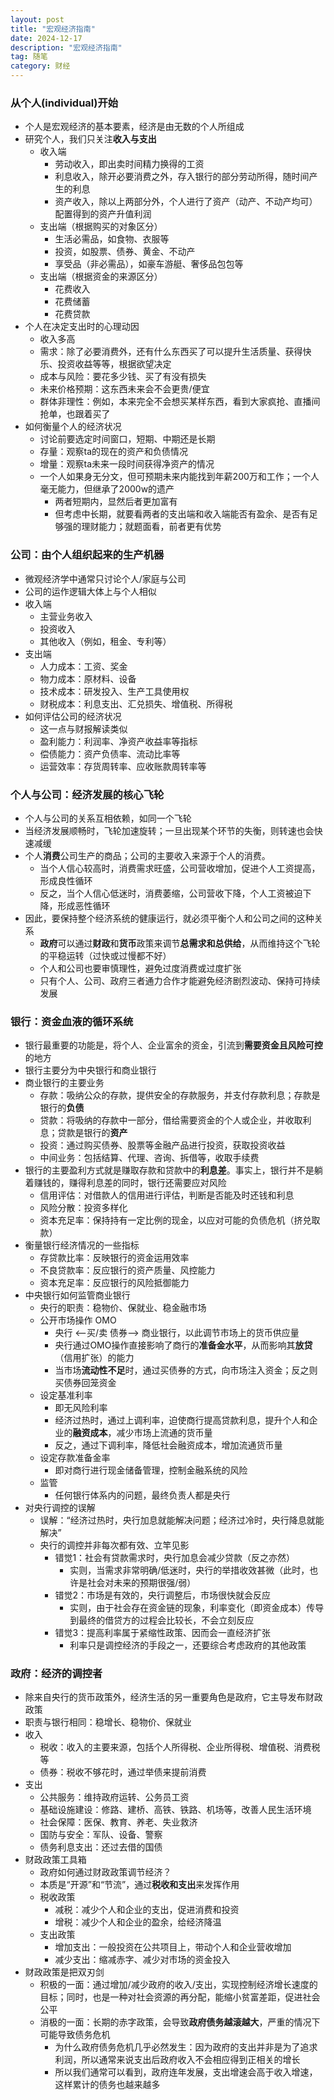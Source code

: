 ```yaml
---
layout: post
title: "宏观经济指南"
date: 2024-12-17
description: "宏观经济指南"
tag: 随笔
category: 财经
---
```




### 从个人(individual)开始
- 个人是宏观经济的基本要素，经济是由无数的个人所组成
- 研究个人，我们只关注**收入与支出**
    + 收入端
        * 劳动收入，即出卖时间精力换得的工资
        * 利息收入，除开必要消费之外，存入银行的部分劳动所得，随时间产生的利息
        * 资产收入，除以上两部分外，个人进行了资产（动产、不动产均可）配置得到的资产升值利润
    + 支出端（根据购买的对象区分）
        * 生活必需品，如食物、衣服等
        * 投资，如股票、债券、黄金、不动产
        * 享受品（非必需品），如豪车游艇、奢侈品包包等
    + 支出端（根据资金的来源区分）
        * 花费收入
        * 花费储蓄
        * 花费贷款
- 个人在决定支出时的心理动因
    + 收入多高
    + 需求：除了必要消费外，还有什么东西买了可以提升生活质量、获得快乐、投资收益等等，根据欲望决定
    + 成本与风险：要花多少钱、买了有没有损失
    + 未来价格预期：这东西未来会不会更贵/便宜
    + 群体非理性：例如，本来完全不会想买某样东西，看到大家疯抢、直播间抢单，也跟着买了
- 如何衡量个人的经济状况
    + 讨论前要选定时间窗口，短期、中期还是长期
    + 存量：观察ta的现在的资产和负债情况
    + 增量：观察ta未来一段时间获得净资产的情况
    + 一个人如果身无分文，但可预期未来内能找到年薪200万和工作；一个人毫无能力，但继承了2000w的遗产
        * 两者短期内，显然后者更加富有
        * 但考虑中长期，就要看两者的支出端和收入端能否有盈余、是否有足够强的理财能力；就题面看，前者更有优势
### 公司：由个人组织起来的生产机器
- 微观经济学中通常只讨论个人/家庭与公司
- 公司的运作逻辑大体上与个人相似
- 收入端
    + 主营业务收入
    + 投资收入
    + 其他收入（例如，租金、专利等）
- 支出端
    + 人力成本：工资、奖金
    + 物力成本：原材料、设备
    + 技术成本：研发投入、生产工具使用权
    + 财税成本：利息支出、汇兑损失、增值税、所得税
- 如何评估公司的经济状况
    + 这一点与财报解读类似
    + 盈利能力：利润率、净资产收益率等指标
    + 偿债能力：资产负债率、流动比率等
    + 运营效率：存货周转率、应收账款周转率等

### 个人与公司：经济发展的核心飞轮
- 个人与公司的关系互相依赖，如同一个飞轮
- 当经济发展顺畅时，飞轮加速旋转；一旦出现某个环节的失衡，则转速也会快速减缓
- 个人**消费**公司生产的商品；公司的主要收入来源于个人的消费。
    + 当个人信心较高时，消费需求旺盛，公司营收增加，促进个人工资提高，形成良性循环
    + 反之，当个人信心低迷时，消费萎缩，公司营收下降，个人工资被迫下降，形成恶性循环
- 因此，要保持整个经济系统的健康运行，就必须平衡个人和公司之间的这种关系
    + **政府**可以通过**财政**和**货币**政策来调节**总需求和总供给**，从而维持这个飞轮的平稳运转（过快或过慢都不好）
    + 个人和公司也要审慎理性，避免过度消费或过度扩张
    + 只有个人、公司、政府三者通力合作才能避免经济剧烈波动、保持可持续发展

### 银行：资金血液的循环系统
- 银行最重要的功能是，将个人、企业富余的资金，引流到**需要资金且风险可控**的地方
- 银行主要分为中央银行和商业银行
- 商业银行的主要业务
    + 存款：吸纳公众的存款，提供安全的存款服务，并支付存款利息；存款是银行的**负债**
    + 贷款：将吸纳的存款中一部分，借给需要资金的个人或企业，并收取利息；贷款是银行的**资产**
    + 投资：通过购买债券、股票等金融产品进行投资，获取投资收益
    + 中间业务：包括结算、代理、咨询、拆借等，收取手续费
- 银行的主要盈利方式就是赚取存款和贷款中的**利息差**。事实上，银行并不是躺着赚钱的，赚得利息差的同时，银行还需要应对风险
    + 信用评估：对借款人的信用进行评估，判断是否能及时还钱和利息
    + 风险分散：投资多样化
    + 资本充足率：保持持有一定比例的现金，以应对可能的负债危机（挤兑取款）
- 衡量银行经济情况的一些指标
    + 存贷款比率：反映银行的资金运用效率
    + 不良贷款率：反应银行的资产质量、风控能力
    + 资本充足率：反应银行的风险抵御能力
- 中央银行如何监管商业银行
    + 央行的职责：稳物价、保就业、稳金融市场
    + 公开市场操作 OMO
        * 央行 <--买/卖 债券--> 商业银行，以此调节市场上的货币供应量
        * 央行通过OMO操作直接影响了商行的**准备金水平**，从而影响其**放贷**（信用扩张）的能力
        * 当市场**流动性不足**时，通过买债券的方式，向市场注入资金；反之则买债券回笼资金
    + 设定基准利率
        * 即无风险利率
        * 经济过热时，通过上调利率，迫使商行提高贷款利息，提升个人和企业的**融资成本**，减少市场上流通的货币量
        * 反之，通过下调利率，降低社会融资成本，增加流通货币量
    + 设定存款准备金率
        * 即对商行进行现金储备管理，控制金融系统的风险
    + 监管
        * 任何银行体系内的问题，最终负责人都是央行
- 对央行调控的误解
    + 误解：“经济过热时，央行加息就能解决问题；经济过冷时，央行降息就能解决”
    + 央行的调控并非每次都有效、立竿见影
        * 错觉1：社会有贷款需求时，央行加息会减少贷款（反之亦然）
            * 实则，当需求非常明确/低迷时，央行的举措收效甚微（此时，也许是社会对未来的预期很强/弱）
        * 错觉2：市场是有效的，央行调整后，市场很快就会反应
            * 实则，由于社会存在资金链的现象，利率变化（即资金成本）传导到最终的借贷方的过程会比较长，不会立刻反应
        * 错觉3：提高利率属于紧缩性政策、因而会一直经济扩张
            * 利率只是调控经济的手段之一，还要综合考虑政府的其他政策

### 政府：经济的调控者
- 除来自央行的货币政策外，经济生活的另一重要角色是政府，它主导发布财政政策
- 职责与银行相同：稳增长、稳物价、保就业
- 收入
    + 税收：收入的主要来源，包括个人所得税、企业所得税、增值税、消费税等
    + 债券：税收不够花时，通过举债来提前消费
- 支出
    + 公共服务：维持政府运转、公务员工资
    + 基础设施建设：修路、建桥、高铁、铁路、机场等，改善人民生活环境
    + 社会保障：医保、教育、养老、失业救济
    + 国防与安全：军队、设备、警察
    + 债务利息支出：还过去借的国债
- 财政政策工具箱
    + 政府如何通过财政政策调节经济？
    + 本质是“开源”和“节流”，通过**税收和支出**来发挥作用
    + 税收政策
        * 减税：减少个人和企业的支出，促进消费和投资
        * 增税：减少个人和企业的盈余，给经济降温
    + 支出政策
        * 增加支出：一般投资在公共项目上，带动个人和企业营收增加
        * 减少支出：缩减赤字、减少对市场的资金投入
- 财政政策是把双刃剑
    + 积极的一面：通过增加/减少政府的收入/支出，实现控制经济增长速度的目标；同时，也是一种对社会资源的再分配，能缩小贫富差距，促进社会公平
    + 消极的一面：长期的赤字政策，会导致**政府债务越滚越大**，严重的情况下可能导致债务危机
        * 为什么政府债务危机几乎必然发生：因为政府的支出并非是为了追求利润，所以通常来说支出后政府收入不会相应得到正相关的增长
        * 所以我们通常可以看到，政府连年发展，支出增速会高于收入增速，这样累计的债务也越来越多

